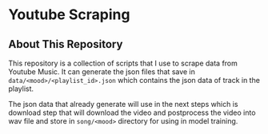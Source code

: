 # Youtube Scraping

## About This Repository

This repository is a collection of scripts that I use to scrape data from Youtube Music. It can generate the json files that save in `data/<mood>/<playlist_id>.json` which contains the json data of track in the playlist.

The json data that already generate will use in the next steps which is download step that will download the video and postprocess the video into wav file and store in `song/<mood>` directory for using in model training.